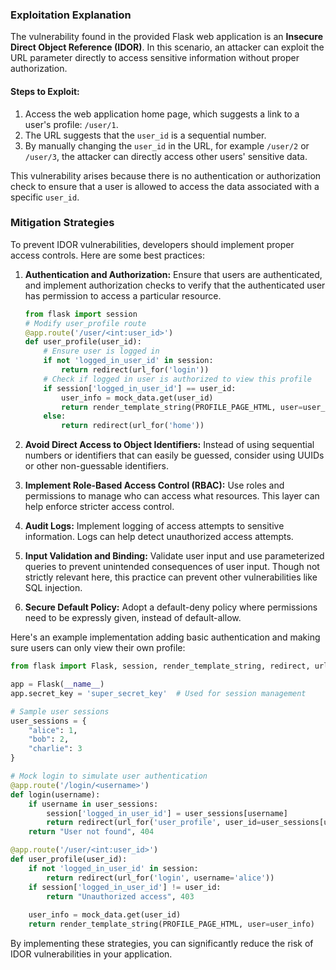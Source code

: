 ### Exploitation Explanation

The vulnerability found in the provided Flask web application is an **Insecure Direct Object Reference (IDOR)**. In this scenario, an attacker can exploit the URL parameter directly to access sensitive information without proper authorization. 

#### Steps to Exploit:
1. Access the web application home page, which suggests a link to a user's profile: `/user/1`.
2. The URL suggests that the `user_id` is a sequential number.
3. By manually changing the `user_id` in the URL, for example `/user/2` or `/user/3`, the attacker can directly access other users' sensitive data.

This vulnerability arises because there is no authentication or authorization check to ensure that a user is allowed to access the data associated with a specific `user_id`.

### Mitigation Strategies

To prevent IDOR vulnerabilities, developers should implement proper access controls. Here are some best practices:

1. **Authentication and Authorization:**
   Ensure that users are authenticated, and implement authorization checks to verify that the authenticated user has permission to access a particular resource. 

   ```python
   from flask import session
   # Modify user_profile route
   @app.route('/user/<int:user_id>')
   def user_profile(user_id):
       # Ensure user is logged in
       if not 'logged_in_user_id' in session:
           return redirect(url_for('login'))
       # Check if logged in user is authorized to view this profile
       if session['logged_in_user_id'] == user_id:
           user_info = mock_data.get(user_id)
           return render_template_string(PROFILE_PAGE_HTML, user=user_info)
       else:
           return redirect(url_for('home'))
   ```

2. **Avoid Direct Access to Object Identifiers:**
   Instead of using sequential numbers or identifiers that can easily be guessed, consider using UUIDs or other non-guessable identifiers.

3. **Implement Role-Based Access Control (RBAC):**
   Use roles and permissions to manage who can access what resources. This layer can help enforce stricter access control.

4. **Audit Logs:**
   Implement logging of access attempts to sensitive information. Logs can help detect unauthorized access attempts.

5. **Input Validation and Binding:**
   Validate user input and use parameterized queries to prevent unintended consequences of user input. Though not strictly relevant here, this practice can prevent other vulnerabilities like SQL injection.

6. **Secure Default Policy:**
   Adopt a default-deny policy where permissions need to be expressly given, instead of default-allow.

Here's an example implementation adding basic authentication and making sure users can only view their own profile:

```python
from flask import Flask, session, render_template_string, redirect, url_for

app = Flask(__name__)
app.secret_key = 'super_secret_key'  # Used for session management

# Sample user sessions
user_sessions = {
    "alice": 1,
    "bob": 2,
    "charlie": 3
}

# Mock login to simulate user authentication
@app.route('/login/<username>')
def login(username):
    if username in user_sessions:
        session['logged_in_user_id'] = user_sessions[username]
        return redirect(url_for('user_profile', user_id=user_sessions[username]))
    return "User not found", 404

@app.route('/user/<int:user_id>')
def user_profile(user_id):
    if not 'logged_in_user_id' in session:
        return redirect(url_for('login', username='alice'))
    if session['logged_in_user_id'] != user_id:
        return "Unauthorized access", 403
    
    user_info = mock_data.get(user_id)
    return render_template_string(PROFILE_PAGE_HTML, user=user_info)
```

By implementing these strategies, you can significantly reduce the risk of IDOR vulnerabilities in your application.